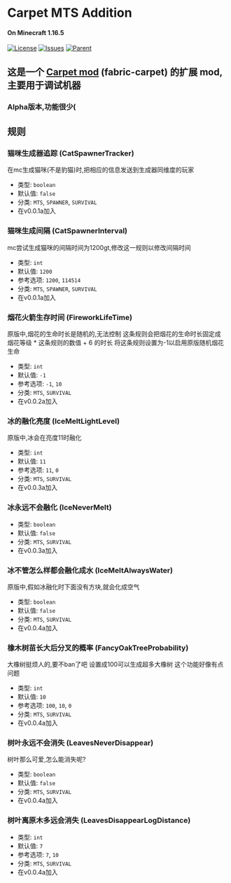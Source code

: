# Carpet MTS Addition
#### On Minecraft 1.16.5
[![License](https://img.shields.io/github/license/Rene8028/carpet-iee-addition.svg)](http://www.gnu.org/licenses/lgpl-3.0.html)
[![Issues](https://img.shields.io/github/issues/Rene8028/carpet-iee-addition.svg)](https://github.com/Rene8028/carpet-iee-addition/issues)
[![Parent](https://img.shields.io/badge/Parent-fabric--carpet-blue)](https://github.com/gnembon/fabric-carpet)

## 这是一个 [Carpet mod](https://github.com/gnembon/fabric-carpet) (fabric-carpet) 的扩展 mod,主要用于调试机器

### Alpha版本,功能很少(

## 规则

### 猫咪生成器追踪 (CatSpawnerTracker)

在mc生成猫咪(不是豹猫)时,把相应的信息发送到生成器同维度的玩家

- 类型: `boolean`
- 默认值: `false`
- 分类: `MTS`, `SPAWNER`, `SURVIVAL`
- 在v0.0.1a加入

### 猫咪生成间隔 (CatSpawnerInterval)

mc尝试生成猫咪的间隔时间为1200gt,修改这一规则以修改间隔时间

- 类型: `int`
- 默认值: `1200`
- 参考选项: `1200`, `114514`
- 分类: `MTS`, `SPAWNER`, `SURVIVAL`
- 在v0.0.1a加入

### 烟花火箭生存时间 (FireworkLifeTime)

原版中,烟花的生命时长是随机的,无法控制
这条规则会把烟花的生命时长固定成 烟花等级 * 这条规则的数值 + 6 的时长
将这条规则设置为-1以启用原版随机烟花生命

- 类型: `int`
- 默认值: `-1`
- 参考选项: `-1`, `10`
- 分类: `MTS`, `SURVIVAL`
- 在v0.0.2a加入

### 冰的融化亮度 (IceMeltLightLevel)

原版中,冰会在亮度11时融化

- 类型: `int`
- 默认值: `11`
- 参考选项: `11`, `0`
- 分类: `MTS`, `SURVIVAL`
- 在v0.0.3a加入

### 冰永远不会融化 (IceNeverMelt)

- 类型: `boolean`
- 默认值: `false`
- 分类: `MTS`, `SURVIVAL`
- 在v0.0.3a加入

### 冰不管怎么样都会融化成水 (IceMeltAlwaysWater)

原版中,假如冰融化时下面没有方块,就会化成空气

- 类型: `boolean`
- 默认值: `false`
- 分类: `MTS`, `SURVIVAL`
- 在v0.0.4a加入

### 橡木树苗长大后分叉的概率 (FancyOakTreeProbability)

大橡树挺烦人的,要不ban了吧
设置成100可以生成超多大橡树
这个功能好像有点问题


- 类型: `int`
- 默认值: `10`
- 参考选项: `100`, `10`, `0`
- 分类: `MTS`, `SURVIVAL`
- 在v0.0.4a加入

### 树叶永远不会消失 (LeavesNeverDisappear)

树叶那么可爱,怎么能消失呢?

- 类型: `boolean`
- 默认值: `false`
- 分类: `MTS`, `SURVIVAL`
- 在v0.0.4a加入

### 树叶离原木多远会消失 (LeavesDisappearLogDistance)

- 类型: `int`
- 默认值: `7`
- 参考选项: `7`, `10`
- 分类: `MTS`, `SURVIVAL`
- 在v0.0.4a加入

